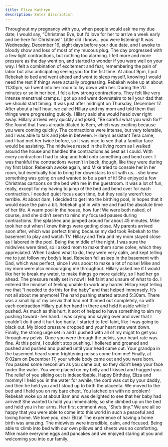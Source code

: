 ```yaml
---
title: Eliza Kathryn
description: Enter discription
---
```



Throughout my pregnancy with you, when people would ask me my due date, I would say, “Christmas Eve, but I’d love for her to arrive a week early and be here for Christmas!” Little did I know… you were listening! It was Wednesday, December 16, eight days before your due date, and I awoke to bloody show and loss of most of my mucous plug. The day progressed with a few light contractions, but nothing too alarming. I felt more and more pressure as the day went on, and started to wonder if you were well on your way. I felt a combination of excitement and fear, remembering the pain of labor but also anticipating seeing you for the fist time. At about 9pm, I put Rebekah to bed and went ahead and went to sleep myself, knowing I would need the rest if things were actually progressing. Rebekah woke up at about 11:30pm, so I went into her room to lay down with her. During the 20 minutes or so in her bed, I felt a few strong contractions. They felt like very intense menstrual cramps. I got up and went downstairs to tell your dad that we should start timing. It was just after midnight on Thursday, December 17. After about a half hour, we called Hillary and my mom and told them that things were progressing quickly. Hillary said she would head over right away. Hillary arrived very quickly and joked, “Be careful what you wish for!” She found that I was already dilated to 8cm, which was exciting because you were coming quickly. The contractions were intense, but very tolerable, and I was able to talk and joke in between. Hillary’s assistant Tera came, and I had met her twice before, so it was nice to see that a familiar face would be assisting. The midwives rested in the living room as I walked around the house and handled the contractions as best as I could. With every contraction I had to stop and hold onto something and bend over. I was thankful the contractions weren’t in back, though, like they were during my first labor. Rebekah awoke again, and Mike tried to console her in her room, but eventually had to bring her downstairs to sit with us… she knew something was going on and wanted to be a part of it! She enjoyed a few Christmas cartoons on the bed with me in the guestroom. It was a lot of fun, really, except for my having to jump o! the bed and bend over for each contraction. I needed quiet focus each time, but they really weren’t too terrible. At about 4am, I decided to get into the birthing pool, in hopes that it would ease the pain a bit. Rebekah got in with me and had the absolute time of her life. A warm pool in the house, how fun! We were both naked, of course, and she didn’t seem to mind my focused pauses during contractions. She splashed and jumped around for about 45 minutes. Mike took her out when I knew things were getting close. My parents arrived soon after, which was perfect timing because my dad took Rebekah to the basement to play and watch TV. Hillary and Tera and my mom stayed close as I labored in the pool. Being the middle of the night, I was sure the midwives were tired, so I asked mom to make them some co!ee, which they appreciated. When I asked what to do, they were very calm, and kept telling me to just follow my body’s lead. Rebekah fell asleep in the basement with Dad, which was perfect, since I was about to make a lot of noise! Mike and my mom were also encouraging me throughout. Hillary asked me if I would like her to break my water, to make things go more quickly, so I had her go ahead. The pressure really set in now! I felt faint and unsure of what to do. I entered the mindset of feeling unable to work any harder. Hillary kept telling me that “I needed to do this for the baby” and that helped immensely. It’s not all about me anymore! The hard pushing started around 5:30am. There was a small lip of my cervix that had not thinned out completely, so with each contraction Hillary put her hand in there and held it aside while I pushed. As much as this hurt, it sort of helped to have something to aim my pushing toward- her hand. I was crying and saying over and over that I couldn’t do it and it hurt too badly. I started to feel faint, like I was going to black out. My blood pressure dropped and your heart rate went down. Finally, the strong urge set in and I pushed with all of my might to get you through my pelvis. Once you were through the pelvis, your heart rate was fine. At this point, I couldn’t stop pushing. I hollered and groaned and pushed and pushed and pushed until your head came out. Your grandpa in the basement heard some frightening noises come from me! Finally, at 6:02am on December 17, your whole body came out and you were born. You passed some meconium as you came out, so they didn’t keep your face under the water. You were placed on my belly and I kissed and hugged you. The relief of you sliding out is indescribable. Happy Birthday, Eliza and mommy! I held you in the water for awhile, the cord was cut by your daddy, and then he held you and I stood up to birth the placenta. We moved to the bed and I held you on my bare chest. You latched on with no problem! Rebekah woke up at about 8am and was delighted to see that her baby had arrived! She wanted to hold you immediately, so she climbed up on the bed and held you in her arms. Her first comment was, “She’s tiny.” We are all so happy that you were able to come into this world in such a peaceful and loving home. We love you, dear Eliza! The experience of having a home birth was amazing. The midwives were incredible, calm, and focused. Being able to climb into bed with our own pillows and sheets was so comforting. Mike made everyone eggs and pancakes and we enjoyed staring at you and welcoming you into our family.